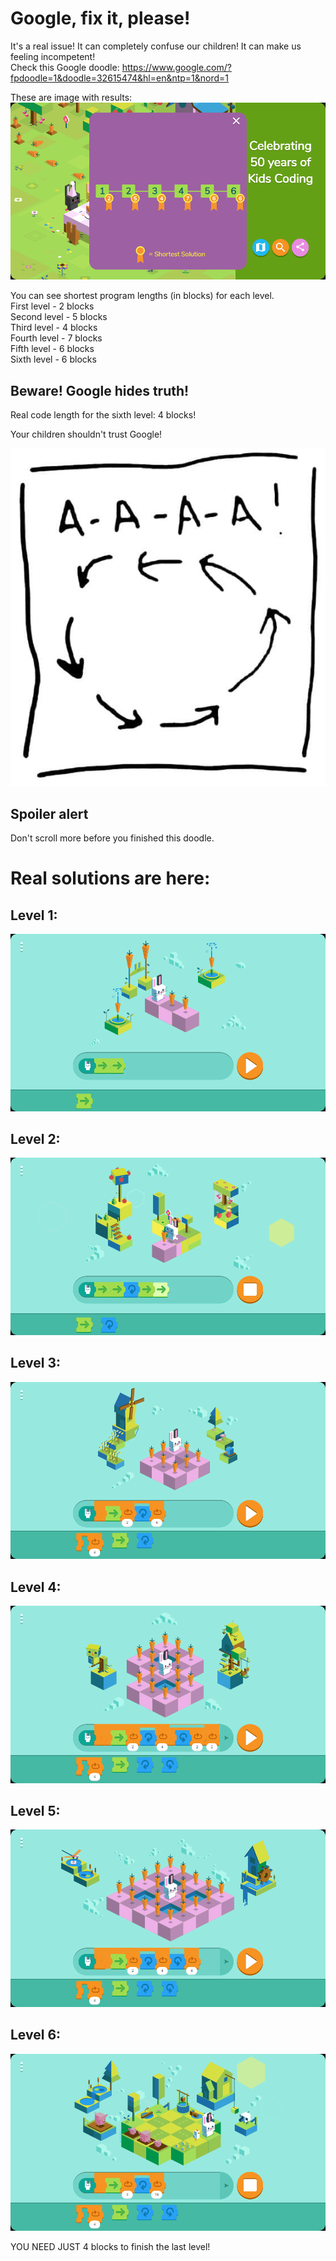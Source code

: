 # Google, fix it, please!
It's a real issue! It can completely confuse our children! It can make us feeling incompetent!  
Check this Google doodle: https://www.google.com/?fpdoodle=1&doodle=32615474&hl=en&ntp=1&nord=1

These are image with results:  
![alt Google ](https://raw.githubusercontent.com/DKurilo/google-doodle-err/master/results.png)

You can see shortest program lengths (in blocks) for each level.  
First level - 2 blocks  
Second level - 5 blocks  
Third level - 4 blocks  
Fourth level - 7 blocks  
Fifth level - 6 blocks  
Sixth level - 6 blocks  

## Beware! Google hides truth!
Real code length for the sixth level: 4 blocks!  

Your children shouldn't trust Google!

![alt AAAAAA! ](https://raw.githubusercontent.com/DKurilo/google-doodle-err/master/42_plan_aaa.jpg)

## Spoiler alert
Don't scroll more before you finished this doodle.









































# Real solutions are here:
## Level 1:  

![alt Google ](https://raw.githubusercontent.com/DKurilo/google-doodle-err/master/level-1.png)

## Level 2:  

![alt Google ](https://raw.githubusercontent.com/DKurilo/google-doodle-err/master/level-2.png)

## Level 3:  

![alt Google ](https://raw.githubusercontent.com/DKurilo/google-doodle-err/master/level-3.png)

## Level 4:  

![alt Google ](https://raw.githubusercontent.com/DKurilo/google-doodle-err/master/level-4.png)

## Level 5:  

![alt Google ](https://raw.githubusercontent.com/DKurilo/google-doodle-err/master/level-5.png)

## Level 6:  

![alt Google ](https://raw.githubusercontent.com/DKurilo/google-doodle-err/master/level-6.png)

YOU NEED JUST 4 blocks to finish the last level!  

